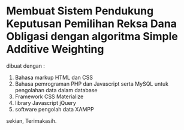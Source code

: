 # Membuat Sistem Pendukung Keputusan Pemilihan Reksa Dana Obligasi dengan algoritma Simple Additive Weighting

dibuat dengan :
1. Bahasa markup HTML dan CSS
2. Bahasa pemrograman PHP dan Javascript serta MySQL untuk pengolahan data dalam database
3. Framework CSS Materialize
4. library Javascript jQuery
5. software pengolah data XAMPP


sekian, Terimakasih.
